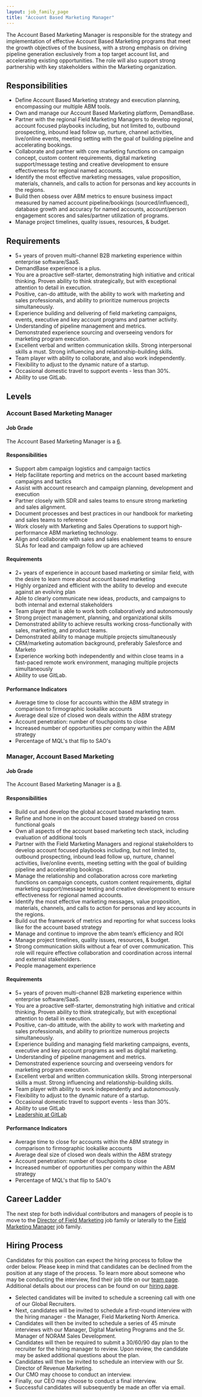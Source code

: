 ```yaml
---
layout: job_family_page
title: "Account Based Marketing Manager"
---
```


The Account Based Marketing Manager is responsible for the strategy and implementation of effective Account Based Marketing programs that meet the growth objectives of the business, with a strong emphasis on driving pipeline generation exclusively from a top target account list, and accelerating existing opportunities. The role will also support strong partnership with key stakeholders within the Marketing organization.

## Responsibilities
*   Define Account Based Marketing strategy and execution planning, encompassing our multiple ABM tools.
*   Own and manage our Account Based Marketing platform, DemandBase.
*   Partner with the regional Field Marketing Managers to develop regional, account focused playbooks including, but not limited to, outbound prospecting, inbound lead follow up, nurture, channel activities, live/online events, meeting setting with the goal of building pipeline and accelerating bookings.
*   Collaborate and partner with core marketing functions on campaign concept, custom content requirements, digital marketing support/message testing and creative development to ensure effectiveness for regional named accounts.
*   Identify the most effective marketing messages, value proposition, materials, channels, and calls to action for personas and key accounts in the regions.
*   Build then obsess over ABM metrics to ensure business impact measured by named account pipeline/bookings (sourced/influenced), database growth and accuracy for named accounts, account/person engagement scores and sales/partner utilization of programs.
*   Manage project timelines, quality issues, resources, &  budget.

## Requirements
*   5+ years of proven multi-channel B2B marketing experience within enterprise software/SaaS.
*   DemandBase experience is a plus.
*   You are a proactive self-starter, demonstrating high initiative and critical thinking. Proven ability to think strategically, but with exceptional attention to detail in execution.
*   Positive, can-do attitude, with the ability to work with marketing and sales professionals, and ability to prioritize numerous projects simultaneously.
*   Experience building and delivering of field marketing campaigns, events, executive and key account programs and partner activity.
*   Understanding of pipeline management and metrics.
*   Demonstrated experience sourcing and overseeing vendors for marketing program execution.
*   Excellent verbal and written communication skills. Strong interpersonal skills a must. Strong influencing and relationship-building skills.
*   Team player with ability to collaborate, and also work independently. 
*   Flexibility to adjust to the dynamic nature of a startup.
*   Occasional domestic travel to support events - less than 30%.
*   Ability to use GitLab.

## Levels
### Account Based Marketing Manager

#### Job Grade
The Account Based Marketing Manager is a [6](/handbook/total-rewards/compensation/compensation-calculator/#gitlab-job-grades).

#### Responsibilities

- Support abm campaign logistics and campaign tactics
- Help facilitate reporting and metrics on the account based marketing campaigns and tactics
- Assist with account research and campaign planning, development and execution
- Partner closely with SDR and sales teams to ensure strong marketing and sales alignment.
- Document processes and best practices in our handbook for marketing and sales teams to reference
- Work closely with Marketing and Sales Operations to support high-performance ABM marketing technology.
- Align and collaborate with sales and sales enablement teams to ensure SLAs for lead and campaign follow up are achieved


#### Requirements
- 2+ years of experience in account based marketing or similar field, with the desire to learn more about account based marketing
- Highly organized and efficient with the ability to develop and execute against an evolving plan
- Able to clearly communicate new ideas, products, and campaigns to both internal and external stakeholders
- Team player that is able to work both collaboratively and autonomously
- Strong project management, planning, and organizational skills
- Demonstrated ability to achieve results working cross-functionally with sales, marketing, and product teams.
- Demonstrated ability to manage multiple projects simultaneously
- CRM/marketing automation background, preferably Salesforce and Marketo
- Experience working both independently and within close teams in a fast-paced remote work environment, managing multiple projects simultaneously
- Ability to use GitLab.


#### Performance Indicators

- Average time to close for accounts within the ABM strategy in comparison to firmographic lookalike accounts
- Average deal size of closed won deals within the ABM strategy
- Account penetration: number of touchpoints to close
- Increased number of opportunities per company within the ABM strategy
- Percentage of MQL's that flip to SAO's


### Manager, Account Based Marketing

#### Job Grade
The Account Based Marketing Manager is a [8](/handbook/total-rewards/compensation/compensation-calculator/#gitlab-job-grades).

#### Responsibilities
- Build out and develop the global account based marketing team.
- Refine and hone in on the account based strategy based on cross functional goals
- Own all aspects of the account based marketing tech stack, including evaluation of additional tools
- Partner with the Field Marketing Managers and regional stakeholders to develop account focused playbooks including, but not limited to, outbound prospecting, inbound lead follow up, nurture, channel activities, live/online events, meeting setting with the goal of building pipeline and accelerating bookings.
- Manage the relationship and collaboration across core marketing functions on campaign concepts, custom content requirements, digital marketing support/message testing and creative development to ensure effectiveness for regional named accounts.
- Identify the most effective marketing messages, value proposition, materials, channels, and calls to action for personas and key accounts in the regions.
- Build out the framework of metrics and reporting for what success looks like for the account based strategy
- Manage and continue to improve the abm team’s efficiency and ROI
- Manage project timelines, quality issues, resources, & budget.
- Strong communication skills without a fear of over communication. This role will require effective collaboration and coordination across internal and external stakeholders.
- People management experience


#### Requirements
- 5+ years of proven multi-channel B2B marketing experience within enterprise software/SaaS.
- You are a proactive self-starter, demonstrating high initiative and critical thinking. Proven ability to think strategically, but with exceptional attention to detail in execution.
- Positive, can-do attitude, with the ability to work with marketing and sales professionals, and ability to prioritize numerous projects simultaneously.
- Experience building and managing field marketing campaigns, events, executive and key account programs as well as digital marketing.
- Understanding of pipeline management and metrics.
- Demonstrated experience sourcing and overseeing vendors for marketing program execution.
- Excellent verbal and written communication skills. Strong interpersonal skills a must. Strong influencing and relationship-building skills.
- Team player with ability to work independently and autonomously.
- Flexibility to adjust to the dynamic nature of a startup.
- Occasional domestic travel to support events - less than 30%.
- Ability to use GitLab
- [Leadership at GitLab](https://about.gitlab.com/company/team/structure/#management-group)


#### Performance Indicators

- Average time to close for accounts within the ABM strategy in comparison to firmographic lookalike accounts
- Average deal size of closed won deals within the ABM strategy
- Account penetration: number of touchpoints to close
- Increased number of opportunities per company within the ABM strategy
- Percentage of MQL's that flip to SAO's

## Career Ladder

The next step for both individual contributors and managers of people is to move to the [Director of Field Marketing](/job-families/marketing/director-field-marketing) job family or laterally to the [Field Marketing Manager](/job-families/marketing/field-marketing-manager) job family.

## Hiring Process

Candidates for this position can expect the hiring process to follow the order below. Please keep in mind that candidates can be declined from the position at any stage of the process. To learn more about someone who may be conducting the interview, find their job title on our [team page](https://about.gitlab.com/company/team/). Additional details about our process can be found on our [hiring page](/handbook/hiring/).

*   Selected candidates will be invited to schedule a screening call with one of our Global Recruiters.
*   Next, candidates will be invited to schedule a first-round interview with the hiring manager - the Manager, Field Marketing North America.
*   Candidates will then be invited to schedule a series of 45 minute interviews with our Manager, Digital Marketing Programs and the Sr. Manager of NORAM Sales Development.
*   Candidates will then be required to submit a 30/60/90 day plan to the recruiter for the hiring manager to review. Upon review, the candidate may be asked additional questions about the plan.
*   Candidates will then be invited to schedule an interview with our Sr. Director of Revenue Marketing.
*   Our CMO may choose to conduct an interview.
*   Finally, our CEO may choose to conduct a final interview.
*   Successful candidates will subsequently be made an offer via email.
